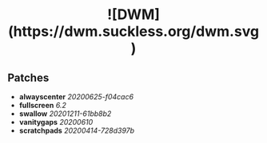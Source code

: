 <h1 style="text-align: center;">![DWM](https://dwm.suckless.org/dwm.svg)</h1>

## Patches
+ **alwayscenter** *20200625-f04cac6*
+ **fullscreen** *6.2*
+ **swallow** *20201211-61bb8b2*
+ **vanitygaps** *20200610*
+ **scratchpads** *20200414-728d397b*
